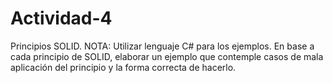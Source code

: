 # Actividad-4

Principios SOLID. 
NOTA: Utilizar lenguaje C# para los ejemplos.
En base a cada principio de SOLID, elaborar un ejemplo que contemple casos de mala aplicación del principio y la forma correcta de hacerlo.
